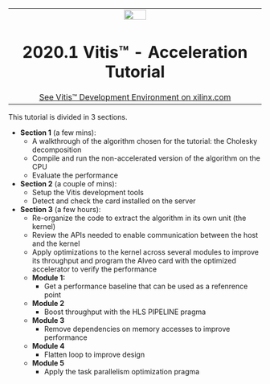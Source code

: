 <table width="100%">
 <tr width="100%">
    <td align="center"><img src="https://www.xilinx.com/content/dam/xilinx/imgs/press/media-kits/corporate/xilinx-logo.png" width="30%"/><h1>2020.1 Vitis™ - Acceleration Tutorial</h1>
    <a href="https://www.xilinx.com/products/design-tools/vitis.html">See Vitis™ Development Environment on xilinx.com</a>
    </td>
 </tr>
</table>

This tutorial is divided in 3 sections.
* **Section 1** (a few mins):
  + A walkthrough of the algorithm chosen for the tutorial: the Cholesky decomposition 
  + Compile and run the non-accelerated version of the algorithm on the CPU
  + Evaluate the performance
* **Section 2** (a couple of mins):
  + Setup the Vitis development tools
  + Detect and check the card installed on the server 
* **Section 3** (a few hours):
  + Re-organize the code to extract the algorithm in its own unit (the kernel)
  + Review the APIs needed to enable communication between the host and the kernel
  + Apply optimizations to the kernel across several modules to improve its throughput and program the Alveo card with the optimized accelerator to verify the performance
  + **Module 1:**
    * Get a performance baseline that can be used as a refenrence point
  + **Module 2**
    * Boost throughput with the HLS PIPELINE pragma
  + **Module 3**
    * Remove dependencies on memory accesses to improve performance
  + **Module 4**
    * Flatten loop to improve design
  + **Module 5**
    * Apply the task parallelism optimization pragma
